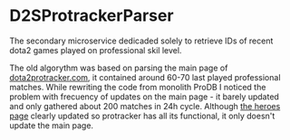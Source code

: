 # D2SProtrackerParser
The secondary microservice dedicaded solely to retrieve IDs of recent dota2 games played on professional skil level.

The old algorythm was based on parsing the main page of [dota2protracker.com](https://www.dota2protracker.com/), it contained around 60-70 last played professional matches. While rewriting the code from monolith ProDB I noticed the problem with frecuency of updates on the main page - it barely updated and only gathered about 200 matches in 24h cycle. Although [the heroes page](https://www.dota2protracker.com/hero/Rubick) clearly updated so protracker has all its functional, it only doesn't update the main page.
